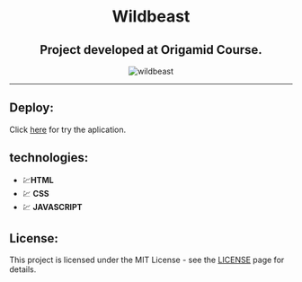 <div align="center">

# Wildbeast

</div>

<div align="center">

## Project developed at Origamid Course.

</div>

<div align="center">
  <img src="" alt="wildbeast">
</div>

<hr />

## Deploy:
Click [here](https://joaogalhardi.github.io/Wildbeast/) for try the aplication.

## technologies:

- 💹**HTML**  
- 💹 **CSS** 
- 💹 **JAVASCRIPT**


## License:

This project is licensed under the MIT License - see the [LICENSE](https://opensource.org/licenses/MIT) page for details.

